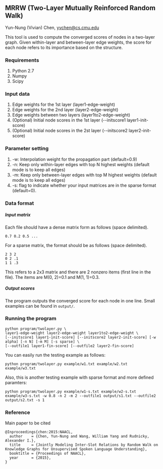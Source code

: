 ## MRRW (Two-Layer Mutually Reinforced Random Walk)

Yun-Nung (Vivian) Chen, yvchen@cs.cmu.edu

This tool is used to compute the converged scores of nodes in a two-layer graph.
Given within-layer and between-layer edge weights, the score for each node refers to its importance based on the structure.

### Requirements
1. Python 2.7
2. Numpy
3. Scipy

### Input data
1. Edge weights for the 1st layer (layer1-edge-weight)
2. Edge weights for the 2nd layer (layer2-edge-weight)
3. Edge weights between two layers (layer1to2-edge-weight)
4. (Optional) Initial node scores in the 1st layer (--initscore1 layer1-init-score)
5. (Optional) Initial node scores in the 2st layer (--initscore2 layer2-init-score)

### Parameter setting
1. -w: Interpolation weight for the propagation part (default=0.9)
2. -n: Keep only within-layer edges with top N highest weights (default mode is to keep all edges)
3. -m: Keep only between-layer edges with top M highest weights (default mode is to keep all edges)
4. -s: flag to indicate whether your input matrices are in the sparse format (default=0).

### Data format
##### Input matrix
Each file should have a dense matrix form as follows (space delimited).

```0.7 0.2 0.5 ...```

For a sparse matrix, the format should be as follows (space delimited).

    2 3 2
    0 2 .1
    1 1 .3

This refers to a 2x3 matrix and there are 2 nonzero items (first line in the file).
The items are M(0, 2)=0.1 and M(1, 1)=0.3.

##### Output scores
The program outputs the converged score for each node in one line.
Small examples can be found in ```output/```.

### Running the program

    python program/twolayer.py \
    layer1-edge-weight layer2-edge-weight layer1to2-edge-weight \
    [--initscore1 layer1-init-score] [--initscore2 layer2-init-score] [-w alpha] [-n N] [-m M] [-s sparse] \
    [--outfile1 layer1-fin-score] [--outfile2 layer2-fin-score] 

You can easily run the testing example as follows:

    python program/twolayer.py example/w1.txt example/w2.txt example/w3.txt
    
Also, this is another testing example with sparse format and more defined paramters:

    python program/twolayer.py example/w1-s.txt example/w2-s.txt example/w3-s.txt -w 0.8 -n 2 -m 2 --outfile1 output/s1.txt --outfile2 output/s2.txt -s 1

### Reference

Main paper to be cited
```
@Inproceedings{chen:2015:NAACL,
  author    = {Chen, Yun-Nung and Wang, William Yang and Rudnicky, Alexander I.},
  title     = {Jointly Modeling Inter-Slot Relations by Random Walk on Knowledge Graphs for Unsupervised Spoken Language Understanding},
  booktitle = {Proceedings of NAACL},
  year      = {2015},
}
```
